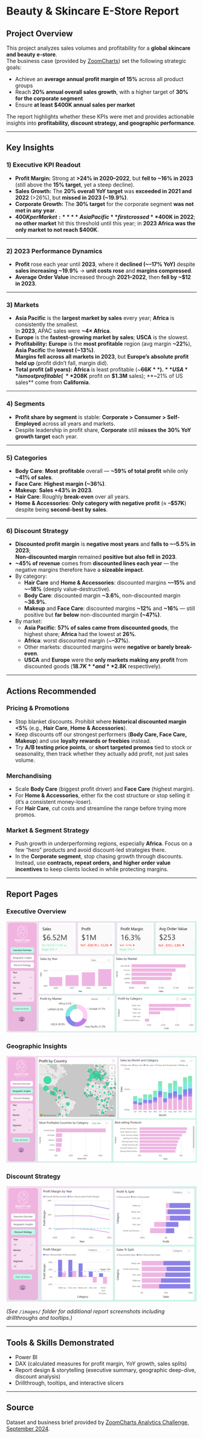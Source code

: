 
# Beauty & Skincare E-Store Report

## Project Overview
This project analyzes sales volumes and profitability for a **global skincare and beauty e-store**.  
The business case (provided by [ZoomCharts](https://zoomcharts.com/en/microsoft-power-bi-custom-visuals/challenges/fp20-analytics-september-2024)) set the following strategic goals:
- Achieve an **average annual profit margin of 15%** across all product groups  
- Reach **20% annual overall sales growth**, with a higher target of **30% for the corporate segment**  
- Ensure **at least $400K annual sales per market**  

The report highlights whether these KPIs were met and provides actionable insights into **profitability, discount strategy, and geographic performance**.  

---

## Key Insights
### 1) Executive KPI Readout
- **Profit Margin:** Strong at **>24% in 2020–2022**, but **fell to ~16% in 2023** (still above the **15% target**, yet a steep decline).  
- **Sales Growth:** The **20% overall YoY target** was **exceeded in 2021 and 2022** (>26%), but **missed in 2023 (~19.9%)**.  
- **Corporate Growth:** The **30% target** for the corporate segment **was not met in any year**.  
- **$400K per Market:** **Asia Pacific** first crossed **$400K in 2022**; **no other market** hit this threshold until this year; in **2023 Africa was the only market to not reach $400K**.  

---

### 2) 2023 Performance Dynamics
- **Profit** rose each year until **2023**, where it **declined (~–17% YoY)** despite **sales increasing ~19.9%** → **unit costs rose** and **margins compressed**.  
- **Average Order Value** increased through **2021–2022**, then **fell by ~$12 in 2023**.  

---

### 3) Markets
- **Asia Pacific** is the **largest market by sales** every year; **Africa** is consistently the smallest.  
  In **2023**, APAC sales were **~4× Africa**.  
- **Europe** is the **fastest-growing market by sales**; **USCA** is the slowest.  
- **Profitability:** **Europe** is the **most profitable** region (avg margin **~22%**), **Asia Pacific** the **lowest (~13%)**.  
  **Margins fell across all markets in 2023**, but **Europe’s absolute profit held up** (profit didn’t fall, margin did).  
- **Total profit (all years):** **Africa** is least profitable (~**$66K**).  
  **USA** is most profitable (~**$208K** profit on **$1.3M** sales); **~21% of US sales** come from **California**.  

---

### 4) Segments
- **Profit share by segment** is stable: **Corporate > Consumer > Self-Employed** across all years and markets.  
- Despite leadership in profit share, **Corporate** still **misses the 30% YoY growth target** each year.  

---

### 5) Categories
- **Body Care**: **Most profitable** overall — **~59% of total profit** while only **~41% of sales**.  
- **Face Care**: **Highest margin (~36%)**.  
- **Makeup**: **Sales +43% in 2023**.  
- **Hair Care**: Roughly **break-even** over all years.  
- **Home & Accessories**: **Only category with negative profit** (≈ **–$57K**) despite being **second-best by sales**.  

---

### 6) Discount Strategy
- **Discounted profit margin** is **negative most years** and **falls to ~–5.5% in 2023**;  
  **Non-discounted margin** remained **positive but also fell in 2023**.  
- **~45% of revenue** comes from **discounted lines each year** — the negative margins therefore have a **sizeable impact**.  
- By category:  
  - **Hair Care** and **Home & Accessories**: discounted margins **~–15%** and **~–18%** (deeply value-destructive).  
  - **Body Care**: discounted margin **~3.6%**, non-discounted margin **~36.9%**.  
  - **Makeup** and **Face Care**: discounted margins **~12%** and **~16%** — still positive but **far below** non-discounted margin **(~47%)**.
- By market:
  - **Asia Pacific**: **57% of sales came from discounted goods**, the highest share; **Africa** had the lowest at **26%**.  
  - **Africa**: worst discounted margin (~**–37%**).  
  - Other markets: discounted margins were **negative or barely break-even**.  
  - **USCA** and **Europe** were the **only markets making any profit** from discounted goods (**$18.7K** and **$2.8K** respectively).  

---

## Actions Recommended

### Pricing & Promotions
- Stop blanket discounts. Prohibit where **historical discounted margin <5%** (e.g., **Hair Care**, **Home & Accessories**).
- Keep discounts off our strongest performers (**Body Care, Face Care, Makeup**) and use **loyalty rewards or freebies** instead. 
- Try **A/B testing price points**, or **short targeted promos** tied to stock or seasonality, then track whether they actually add profit, not just sales volume.  

### Merchandising
- Scale **Body Care** (biggest profit driver) and **Face Care** (highest margin).  
- For **Home & Accessories**, either fix the cost structure or stop selling it (it’s a consistent money-loser).  
- For **Hair Care**, cut costs and streamline the range before trying more promos.  

### Market & Segment Strategy
- Push growth in underperforming regions, especially **Africa**. Focus on a few “hero” products and avoid discount-led strategies there.  
- In the **Corporate segment**, stop chasing growth through discounts. Instead, use **contracts, repeat orders, and higher order value incentives** to keep clients locked in while protecting margins.    
---

## Report Pages

### Executive Overview
![Executive Overview](./images/01-Overview.png)

### Geographic Insights
![Geographic Insights](./images/04-Geographic%20Insights.png)

### Discount Strategy
![Discount Strategy](./images/07-Discount%20Strategy.png)

*(See `/images/` folder for additional report screenshots including drillthroughs and tooltips.)*  

---

## Tools & Skills Demonstrated
- Power BI  
- DAX (calculated measures for profit margin, YoY growth, sales splits)  
- Report design & storytelling (executive summary, geographic deep-dive, discount analysis)  
- Drillthrough, tooltips, and interactive slicers   

---

## Source
Dataset and business brief provided by [ZoomCharts Analytics Challenge, September 2024](https://zoomcharts.com/en/microsoft-power-bi-custom-visuals/challenges/fp20-analytics-september-2024).
